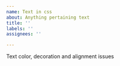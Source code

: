 ```yaml
---
name: Text in css
about: Anything pertaining text
title: ''
labels: ''
assignees: ''

---
```


Text color, decoration and alignment issues
